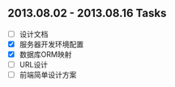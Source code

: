 ## 2013.08.02 - 2013.08.16 Tasks

- [ ] 设计文档
- [x] 服务器开发环境配置
- [x] 数据库ORM映射
- [ ] URL设计
- [ ] 前端简单设计方案
